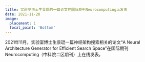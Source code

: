 ```yaml
---
title: 实验室博士生景琨的一篇论文在国际期刊Neurocomputing上发表
date: 2021-11-28
image:
  placement: 1
  focal_point: 'Bottom'
---
```


2021年11月，实验室博士生景琨一篇神经架构搜索相关的论文“A Neural Architecture Generator for Efficient Search Space”在国际期刊Neurocomputing（中科院二区期刊）上在线发表。